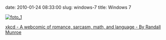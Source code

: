 date: 2010-01-24 08:33:00
slug: windows-7
title: Windows 7

    

[![foto_1][1]][1]

[xkcd - A webcomic of romance, sarcasm, math, and language - By Randall Munroe](http://xkcd.com/528/)

  

[1]: file:///Users/jjdenis/jjdenis.github.com/static/2010-01-24-windows-7_foto1.png
